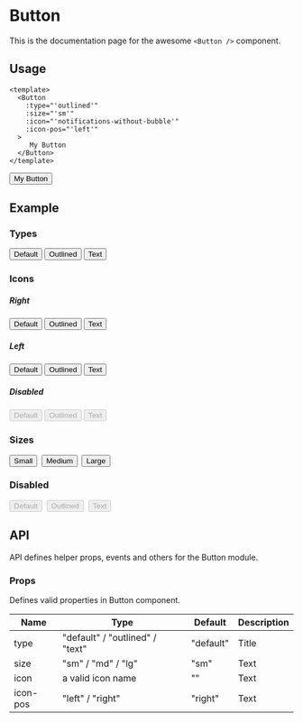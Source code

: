 <script setup>
  import Button from './Button.vue';
</script>

# Button

This is the documentation page for the awesome `<Button />` component.

## Usage

```vue{3}
<template>
  <Button
    :type="'outlined'"
    :size="'sm'"
    :icon="'notifications-without-bubble'"
    :icon-pos="'left'"
  >
     My Button
  </Button>
</template>
```

<Button type="outlined" size="sm" icon="notifications-without-bubble" icon-pos="left">
    My Button
</Button>

## Example

### Types
<div class="flex flex-row gap-2">
    <Button>Default</Button>
    <Button type="outlined">Outlined</Button>
    <Button type="text">Text</Button>
</div>

### Icons
##### Right
<div class="flex flex-row gap-2">
    <Button icon="notifications-without-bubble">Default</Button>
    <Button type="outlined" icon="notifications-without-bubble">Outlined</Button>
    <Button type="text" icon="notifications-without-bubble">Text</Button>
</div>

##### Left
<div class="flex flex-row gap-2">
    <Button icon="notifications-without-bubble" icon-pos="left">Default</Button>
    <Button type="outlined" icon="notifications-without-bubble" icon-pos="left">Outlined</Button>
    <Button type="text" icon="notifications-without-bubble" icon-pos="left">Text</Button>
</div>

##### Disabled
<div class="flex flex-row gap-2">
    <Button icon="notifications-without-bubble" disabled>Default</Button>
    <Button type="outlined" icon="notifications-without-bubble" disabled>Outlined</Button>
    <Button type="text" icon="notifications-without-bubble" disabled>Text</Button>
</div>

### Sizes
<div class="flex flex-row gap-2">
    <Button size="sm">Small</Button>&nbsp;
    <Button size="md">Medium</Button>&nbsp;
    <Button size="lg">Large</Button>
</div>

### Disabled
<div class="flex flex-row gap-2">
    <Button disabled>Default</Button>&nbsp;
    <Button type="outlined" disabled>Outlined</Button>&nbsp;
    <Button type="text" disabled>Text</Button>
</div>

## API
API defines helper props, events and others for the Button module.
### Props
Defines valid properties in Button component.

| Name     | Type                            | Default   | Description |
|----------|---------------------------------|-----------|-------------|
| type     | "default" / "outlined" / "text" | "default" | Title       |
| size     | "sm" / "md" / "lg"              | "sm"      | Text        |
| icon     | a valid icon name               | ""        | Text        |
| icon-pos | "left" / "right"                | "right"   | Text        |
